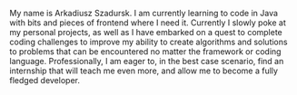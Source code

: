 My name is Arkadiusz Szadursk. I am currently learning to code in Java with bits and pieces of frontend where I need it.
Currently I slowly poke at my personal projects, as well as I have embarked on a quest to complete coding challenges
to improve my ability to create algorithms and solutions to problems that can be encountered no matter the framework or
coding language. 
Professionally, I am eager to, in the best case scenario, find an internship that will teach me even more, and allow me
to become a fully fledged developer.
